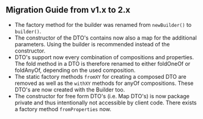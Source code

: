## Migration Guide from v1.x to 2.x
* The factory method for the builder was renamed from `newBuilder()` to `builder()`.
* The constructor of the DTO's contains now also a map for the additional parameters. Using the builder is recommended
  instead of the constructor.
* DTO's support now every combination of compositions and properties. The fold method in a DTO is therefore renamed
  to either foldOneOf or foldAnyOf, depending on the used composition.
* The static factory methods `fromXY` for creating a composed DTO are removed as well as the `withXY` methods for anyOf
  compositions. These DTO's are now created with the Builder too.
* The constructor for free form DTO's (i.e. Map DTO's) is now package private and thus intentionally not accessible by
  client code. There exists a factory method `fromProperties` now.

